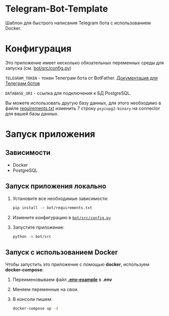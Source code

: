 # Telegram-Bot-Template
Шаблон для быстрого написания Telegram бота с использованием Docker.

# Конфигурация
Это приложение имеет несколько обязательных переменных среды для запуска (см. [bot/src/config.py](https://github.com/Osbornnnnn/Telegram-Bot-Template/blob/main/bot/src/config.py))

`TELEGRAM_TOKEN` - токен Телеграм бота от BotFather. [Документация для Телеграм ботов](https://core.telegram.org/bots)

`DATABASE_URI` - ссылка для подключения к БД PostgreSQL.

Вы можете использовать другую базу данных, для этого необходимо в файле [requirements.txt](https://github.com/Osbornnnnn/Telegram-Bot-Template/blob/main/bot/requirements.txt) изменить 7 строку `psycopg2-binary` на connector для вашей базы данных.

# Запуск приложения

## Зависимости
* Docker
* PostgreSQL

## Запуск приложения локально
1. Установите все необходимые зависимости:

    ```bash
    pip install -r bot/requirements.txt
    ```
2. Измените конфигурацию в [`bot/src/config.py`](https://github.com/Osbornnnnn/Telegram-Bot-Template/blob/main/bot/src/config.py)
3. Запустите приложение:

    ```bash
    python -m bot/src
    ```

## Запуск с использованием Docker

Чтобы запустить это приложение с помощью **docker**, используем **docker-compose**:
1. Переименовываем файл [**.env-example**](https://github.com/Osbornnnnn/Telegram-Bot-Template/blob/main/.env-example) в **.env**
2. Меняем переменные на свои.
3. В консоли пишем:

    ```bash
    docker-compose up -d
    ``` 
